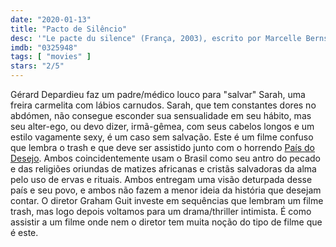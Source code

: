 ```yaml
---
date: "2020-01-13"
title: "Pacto de Silêncio"
desc: '"Le pacte du silence" (França, 2003), escrito por Marcelle Bernstein e Rose Bosch, dirigido por Graham Guit, com Gérard Depardieu, Élodie Bouchez e Carmen Maura.'
imdb: "0325948"
tags: [ "movies" ]
stars: "2/5"
---
```

Gérard Depardieu faz um padre/médico louco para "salvar" Sarah, uma freira carmelita com lábios carnudos. Sarah, que tem constantes dores no abdómen, não consegue esconder sua sensualidade em seu hábito, mas seu alter-ego, ou devo dizer, irmã-gêmea, com seus cabelos longos e um estilo vagamente sexy, é um caso sem salvação. Este é um filme confuso que lembra o trash e que deve ser assistido junto com o horrendo [País do Desejo](/pais-do-desejo). Ambos coincidentemente usam o Brasil como seu antro do pecado e das religiões oriundas de matizes africanas e cristãs salvadoras da alma pelo uso de ervas e rituais. Ambos entregam uma visão deturpada desse país e seu povo, e ambos não fazem a menor ideia da história que desejam contar. O diretor Graham Guit investe em sequências que lembram um filme trash, mas logo depois voltamos para um drama/thriller intimista. É como assistir a um filme onde nem o diretor tem muita noção do tipo de filme que é este.

